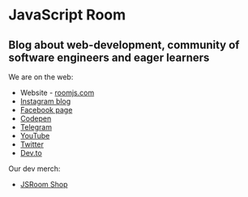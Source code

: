 # JavaScript Room

## Blog about web-development, community of software engineers and eager learners

We are on the web:
* Website - [roomjs.com](https://roomjs.com)
* [Instagram blog](https://instagram.com/room_js)
* [Facebook page](https://www.facebook.com/roomjs)
* [Codepen](https://codepen.io/room_js)
* [Telegram](https://t.me/room_js)
* [YouTube](https://www.youtube.com/c/JavaScriptRoom)
* [Twitter](https://twitter.com/room_js)
* [Dev.to](https://dev.to/room_js)

Our dev merch:
* [JSRoom Shop](https://shop.roomjs.com)
